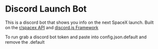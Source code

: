 # Discord Launch Bot

This is a discord bot that shows you info on the next SpaceX launch.
Built on the [r/spacex API](https://github.com/r-spacex/SpaceX-API) and [discord.js Framework](https://github.com/discordjs/discord.js)

To run grab a discord bot token and paste into config.json.default and remove the .default
